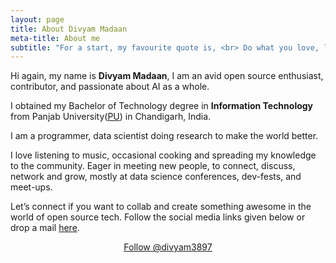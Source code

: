 ```yaml
---
layout: page
title: About Divyam Madaan
meta-title: About me
subtitle: "For a start, my favourite quote is, <br> Do what you love, love what you do."
---
```


<div id="aboutme-section">

<p class="about-text">
<span class="fa fa-briefcase about-icon"></span>
  Hi again, my name is <strong>Divyam Madaan</strong>, I am an avid open source enthusiast, contributor, and passionate about AI as a whole.
</p>

<p class="about-text">
<span class="fa fa-graduation-cap about-icon"></span>
I obtained my Bachelor of Technology degree in <strong>Information Technology </strong>from Panjab University(<a target="_blank" href="http://puchd.ac.in/">PU</a>) in Chandigarh, India.
</p>

<p class="about-text">
<span class="fa fa-code about-icon"></span>
I am a programmer, data scientist doing research to make the world better.
</p>

<p class="about-text">
<span class="fa fa-heart about-icon"></span>
I love listening to music, occasional cooking and spreading my knowledge to the community. Eager in meeting new people, to connect, discuss, network and grow, mostly at data science conferences, dev-fests, and meet-ups.
</p>

<p class="about-text">
<span class="fa fa-envelope about-icon"></span>
Let’s connect if you want to collab and create something awesome in the world of open source tech. Follow the social media links given below or drop a mail <a target="_blank" href="mailto:divyam3897@gmail.com">here</a>.
</p>


<center>
	<a href="https://twitter.com/diyam3897" class="twitter-follow-button" data-size="large" data-show-count="false">Follow @divyam3897</a>
	<script async src="//platform.twitter.com/widgets.js" charset="utf-8"></script>
</center>
<br>
